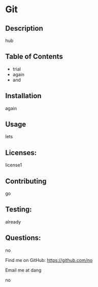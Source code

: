 # Git

  ## Description
  
  hub
  
  ## Table of Contents
  
  - trial
  - again
  - and 
  
  ## Installation
  
  again
  
  ## Usage
  
  lets 
  
  ## Licenses: 
  
  license1
  
  ## Contributing
  
  go
  
  ## Testing: 
  
  already
  
  ## Questions:
  
  no

  Find me on GitHub: https://github.com/no

  Email me at dang

  no